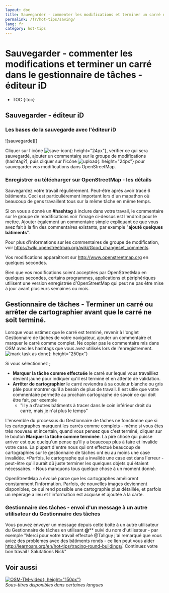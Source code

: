 ```yaml
---
layout: doc
title: Sauvegarder - commenter les modifications et terminer un carré dans le gestionnaire de tâches - éditeur iD
permalink: /fr/hot-tips/saving/
lang: fr
category: hot-tips
---
```


Sauvegarder - commenter les modifications et terminer un carré dans le gestionnaire de tâches - éditeur iD
============

- TOC
{:toc}

Sauvegarder - éditeur iD
------------------

### Les bases de la sauvegarde avec l'éditeur iD ####

![sauvegarde][]


Cliquer sur l'icône  ![save-icon]{: height="24px"}, vérifier ce qui sera sauvegardé, ajouter un commentaire sur le groupe de modifications (hashtag?), puis cliquer sur l'icône ![upload]{: height="24px"} pour sauvegarder vos modifications dans OpenStreetMap.  

### Enregistrer ou télécharger sur OpenStreetMap - les détails ####

Sauvegardez votre travail régulièrement. Peut-être après avoir tracé 6 bâtiments. Ceci est particulièrement important lors d'un mapathon où beaucoup de gens travaillent tous sur la même tâche en même temps.  

Si on vous a donné un **#hashtag** à inclure dans votre travail, le commentaire sur le groupe de modifications voir l'image ci-dessus est l'endroit pour le mettre. Ajouter également un commentaire simple expliquant ce que vous avez fait à la fin des commentaires existants, par exemple "**ajouté quelques bâtiments**".  

Pour plus d'informations sur les commentaires de groupe de modification, voir <https://wiki.openstreetmap.org/wiki/Good_changeset_comments>.  

Vos modifications apparaîtront sur <http://www.openstreetmap.org> en quelques secondes.  

Bien que vos modifications soient acceptées par OpenStreetMap en quelques secondes, certains programmes, applications et périphériques utilisent une version enregistrée d'OpenStreetMap qui peut ne pas être mise à jour avant plusieurs semaines ou mois.  

Gestionnaire de tâches - Terminer un carré ou arrêter de cartographier avant que le carré ne soit terminé.  
-------------------------------------------------------------------

Lorsque vous estimez que le carré est terminé, revenir à l'onglet Gestionnaire de tâches de votre navigateur, ajouter un commentaire et marquer le carré comme complet. Ne copier pas le commentaire mis dans OSM avec les hashtags que vous avez utilisés lors de l'enregistrement.  
![mark task as done]{: height="250px"}  

Si vous sélectionnez ;

- **Marquer la tâche comme effectuée** le carré sur lequel vous travailliez devient jaune pour indiquer qu'il est terminé et en attente de validation.  
- **Arrêter de cartographier** le carré reviendra à sa couleur blanche ou gris pâle pour montrer qu'il a besoin de plus de travail. Il est utile que votre commentaire permette au prochain cartographe de savoir ce qui doit être fait, par exemple  
    - "Il y a d'autres bâtiments à tracer dans le coin inférieur droit du carré, mais je n'ai plus le temps"  

L'ensemble du processus du Gestionnaire de tâches ne fonctionne que si les cartographes marquent les carrés comme complets - même si vous êtes très nouveau et incertain, quand vous pensez que c'est terminé, cliquer sur le bouton **Marquer la tâche comme terminée**. La pire chose qui puisse arriver est que quelqu'un pense qu'il y a beaucoup plus à faire et invalide votre case. La plupart d'entre nous qui ont effectué beaucoup de cartographies sur le gestionnaire de tâches ont eu au moins une case invalidée. *Parfois, le cartographe qui a invalidé une case est dans l'erreur - peut-être qu'il aurait dû juste terminer les quelques objets qui étaient nécessaires. - Nous manquons tous quelque chose à un moment donné.  

OpenStreetMap a évolué parce que les cartographes améliorent constamment l'information. Parfois, de nouvelles images deviennent disponibles, ce qui rend possible une cartographie plus détaillée, et parfois un repérage a lieu et l'information est acquise et ajoutée à la carte.   

### Gestionnaire des tâches - envoi d'un message à un autre utilisateur du Gestionnaire des tâches ####
Vous pouvez envoyer un message depuis cette boîte à un autre utilisateur du Gestionnaire de tâches en utilisant **@**** suivi du nom d'utilisateur - par exemple "Merci pour votre travail effectué @Tallguy j'ai remarqué que vous aviez des problèmes avec des bâtiments ronds - ce lien peut vous aider http://learnosm.org/en/hot-tips/tracing-round-buildings/. Continuez votre bon travail ! Salutations Nick"  

Voir aussi  
---------

[![OSM-TM-video]{: height="150px"}](https://www.youtube.com/watch?v=_feTGQXLf_M&list=PLb9506_-6FMHZ3nwn9heri3xjQKrSq1hN&index=9 "Humanitarian OpenStreetMap Team - Tutoriels vidéo du gestionnaire de tâches")  
*Sous-titres disponibles dans certaines langues*  



[saving]:/images/hot-tips/saving.gif
[keymon]:/images/hot-tips/keymon.png
[mark task as done]:/images/hot-tips/mark-task-as-done.png
[save-icon]: /images/beginner/save-icon.png "Icône Sauvegarder"
[upload]: /images/beginner/upload.png "Charger"
[arrow-up]: /images/arrow-up.png
[OSM-TM-video]: /images/hot-tips/OSM-TM-video.png "Humanitarian OpenStreetMap Team - Tutoriels video du Tasking Manager"